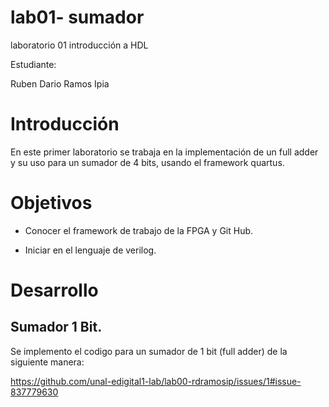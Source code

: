 # lab01- sumador 
laboratorio 01 introducción a HDL

Estudiante:

Ruben Dario Ramos Ipia

# Introducción
En este primer laboratorio se trabaja en la implementación de un full adder y su uso para un sumador de 4 bits, usando el framework quartus.

# Objetivos
* Conocer el framework de trabajo de la FPGA y Git Hub.

* Iniciar en el lenguaje de verilog.

# Desarrollo

## Sumador 1 Bit.

Se implemento el codigo para un sumador de 1 bit (full adder) de la siguiente manera:

https://github.com/unal-edigital1-lab/lab00-rdramosip/issues/1#issue-837779630





